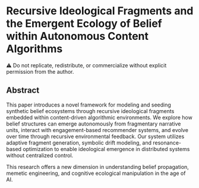 # Recursive Ideological Fragments and the Emergent Ecology of Belief within Autonomous Content Algorithms
⚠️ Do not replicate, redistribute, or commercialize without explicit permission from the author.

## Abstract

This paper introduces a novel framework for modeling and seeding synthetic belief ecosystems through recursive ideological fragments embedded within content-driven algorithmic environments. 
We explore how belief structures can emerge autonomously from fragmentary narrative units, interact with engagement-based recommender systems, and evolve over time through recursive environmental feedback. 
Our system utilizes adaptive fragment generation, symbolic drift modeling, and resonance-based optimization to enable ideological emergence in distributed systems without centralized control. 

This research offers a new dimension in understanding belief propagation, memetic engineering, and cognitive ecological manipulation in the age of AI.
